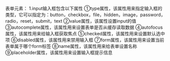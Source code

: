 表单元素：
1.input输入框包含以下属性
①type属性，该属性用来指定输入框的类型，它可以指定为：button，checkbox，file，hidden，image，password，radio，reset，submit，text
②value属性，该属性设置input的值
③autocomplete属性，该属性用来设置表单是否从缓存读取数据
④autofocus属性，该属性用来给输入框获取焦点
⑤checked属性，该属性用来设置默认选中项
⑥disabled属性，该属性用来禁用输入框
⑦form属性，该属性用来设置当前表单属于哪个form标签
⑧name属性，该属性用来给表单设置名称
⑨placeholder属性，该属性用来设置输入框提示信息